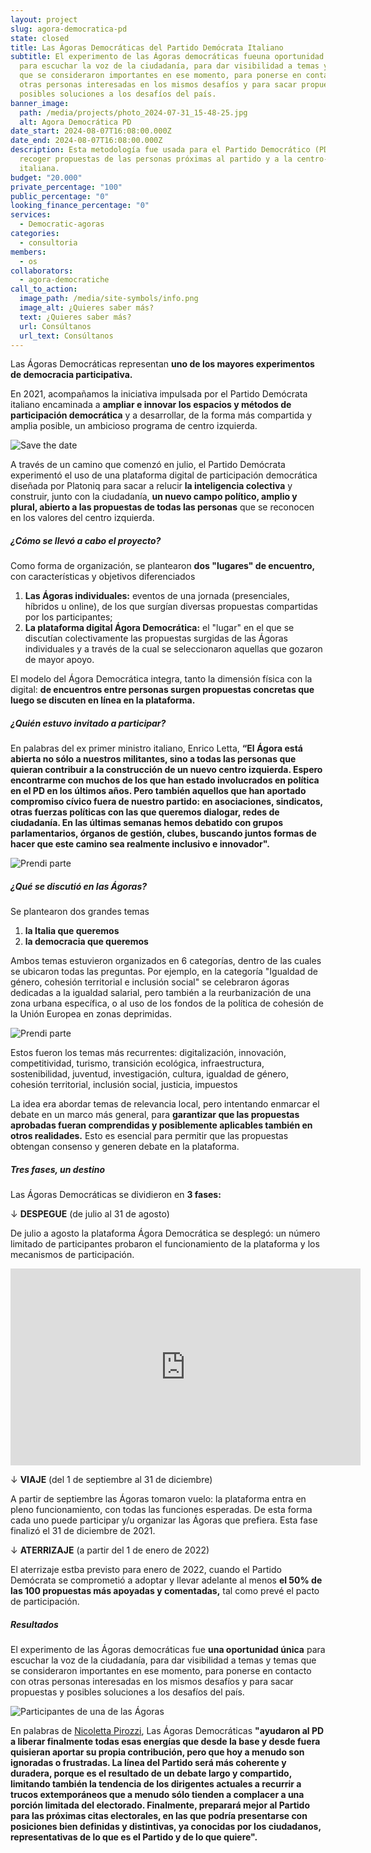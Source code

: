 ```yaml
---
layout: project
slug: agora-democratica-pd
state: closed
title: Las Ágoras Democráticas del Partido Demócrata Italiano
subtitle: El experimento de las Ágoras democráticas fueuna oportunidad única
  para escuchar la voz de la ciudadanía, para dar visibilidad a temas y temas
  que se consideraron importantes en ese momento, para ponerse en contacto con
  otras personas interesadas en los mismos desafíos y para sacar propuestas y
  posibles soluciones a los desafíos del país.
banner_image:
  path: /media/projects/photo_2024-07-31_15-48-25.jpg
  alt: Agora Democrática PD
date_start: 2024-08-07T16:08:00.000Z
date_end: 2024-08-07T16:08:00.000Z
description: Esta metodología fue usada para el Partido Democrático (PD) para
  recoger propuestas de las personas próximas al partido y a la centro-izquierda
  italiana.
budget: "20.000"
private_percentage: "100"
public_percentage: "0"
looking_finance_percentage: "0"
services:
  - Democratic-agoras
categories:
  - consultoria
members:
  - os
collaborators:
  - agora-democratiche
call_to_action:
  image_path: /media/site-symbols/info.png
  image_alt: ¿Quieres saber más?
  text: ¿Quieres saber más?
  url: Consúltanos
  url_text: Consúltanos
---
```

Las Ágoras Democráticas representan **uno de los mayores experimentos de democracia participativa.**

En 2021, acompañamos la iniciativa impulsada por el Partido Demócrata italiano encaminada a **ampliar e innovar los espacios y métodos de participación democrática** y a desarrollar, de la forma más compartida y amplia posible, un ambicioso programa de centro izquierda.

![Save the date](/media/photo_2024-07-31_15-48-04.jpg "Save the date")

A través de un camino que comenzó en julio, el Partido Demócrata experimentó el uso de una plataforma digital de participación democrática diseñada por Platoniq para sacar a relucir **la inteligencia colectiva** y construir, junto con la ciudadanía, **un nuevo campo político, amplio y plural, abierto a las propuestas de todas las personas** que se reconocen en los valores del centro izquierda.

##### ¿Cómo se llevó a cabo el proyecto?

Como forma de organización, se plantearon **dos "lugares" de encuentro,** con características y objetivos diferenciados

1. **Las Ágoras individuales:** eventos de una jornada (presenciales, híbridos u online), de los que surgían diversas propuestas compartidas por los participantes;
2. **La plataforma digital Ágora Democrática:** el "lugar" en el que se discutían colectivamente las propuestas surgidas de las Ágoras individuales y a través de la cual se seleccionaron aquellas que gozaron de mayor apoyo.

El modelo del Ágora Democrática integra, tanto la dimensión física con la digital: **de encuentros entre personas surgen propuestas concretas que luego se discuten en línea en la plataforma.**

##### ¿Quién estuvo invitado a participar?

En palabras del ex primer ministro italiano, Enrico Letta, **“El Ágora está abierta no sólo a nuestros militantes, sino a todas las personas que quieran contribuir a la construcción de un nuevo centro izquierda. Espero encontrarme con muchos de los que han estado involucrados en política en el PD en los últimos años. Pero también aquellos que han aportado compromiso cívico fuera de nuestro partido: en asociaciones, sindicatos, otras fuerzas políticas con las que queremos dialogar, redes de ciudadanía. En las últimas semanas hemos debatido con grupos parlamentarios, órganos de gestión, clubes, buscando juntos formas de hacer que este camino sea realmente inclusivo e innovador".**

![Prendi parte](/media/captura-de-pantalla-2024-09-04-a-las-17.49.05.png "Prendi parte")

##### ¿Qué se discutió en las Ágoras?

Se plantearon dos grandes temas

1. **la Italia que queremos**
2. **la democracia que queremos**

Ambos temas estuvieron organizados en 6 categorías, dentro de las cuales se ubicaron todas las preguntas. Por ejemplo, en la categoría "Igualdad de género, cohesión territorial e inclusión social" se celebraron ágoras dedicadas a la igualdad salarial, pero también a la reurbanización de una zona urbana específica, o al uso de los fondos de la política de cohesión de la Unión Europea en zonas deprimidas.

![Prendi parte](/media/captura-de-pantalla-2024-09-04-a-las-17.45.55.png "Prendi parte")

Estos fueron los temas más recurrentes: digitalización, innovación, competitividad, turismo, transición ecológica, infraestructura, sostenibilidad, juventud, investigación, cultura, igualdad de género, cohesión territorial, inclusión social, justicia, impuestos

La idea era abordar temas de relevancia local, pero intentando enmarcar el debate en un marco más general, para **garantizar que las propuestas aprobadas fueran comprendidas y posiblemente aplicables también en otros realidades.** Esto es esencial para permitir que las propuestas obtengan consenso y generen debate en la plataforma.

##### Tres fases, un destino

Las Ágoras Democráticas se dividieron en **3 fases:**

↓ **DESPEGUE** (de julio al 31 de agosto)

De julio a agosto la plataforma Ágora Democrática se desplegó: un número limitado de participantes probaron el funcionamiento de la plataforma y los mecanismos de participación.

<iframe width="560" height="315" src="https://www.youtube.com/embed/lVu-mJPQH7Q?si=NBdc-cY7LYiIMwaB" title="YouTube video player" frameborder="0" allow="accelerometer; autoplay; clipboard-write; encrypted-media; gyroscope; picture-in-picture; web-share" referrerpolicy="strict-origin-when-cross-origin" allowfullscreen></iframe>

↓ **VIAJE** (del 1 de septiembre al 31 de diciembre)

A partir de septiembre las Ágoras tomaron vuelo: la plataforma entra en pleno funcionamiento, con todas las funciones esperadas. De esta forma cada uno puede participar y/u organizar las Ágoras que prefiera. Esta fase finalizó el 31 de diciembre de 2021.

↓ **ATERRIZAJE** (a partir del 1 de enero de 2022)

El aterrizaje estba previsto para enero de 2022, cuando el Partido Demócrata se comprometió a adoptar y llevar adelante al menos **el 50% de las 100 propuestas más apoyadas y comentadas,** tal como prevé el pacto de participación.

##### Resultados

El experimento de las Ágoras democráticas fue **una oportunidad única** para escuchar la voz de la ciudadanía, para dar visibilidad a temas y temas que se consideraron importantes en ese momento, para ponerse en contacto con otras personas interesadas en los mismos desafíos y para sacar propuestas y posibles soluciones a los desafíos del país.

![Participantes de una de las Ágoras](/media/captura-de-pantalla-2024-09-04-a-las-17.32.32.png "Participantes de una de las Ágoras")

En palabras de [Nicoletta Pirozzi](https://www.huffingtonpost.it/blog/2022/10/29/news/partito_democratico-10528877/), Las Ágoras Democráticas **"ayudaron al PD a liberar finalmente todas esas energías que desde la base y desde fuera quisieran aportar su propia contribución, pero que hoy a menudo son ignoradas o frustradas. La línea del Partido será más coherente y duradera, porque es el resultado de un debate largo y compartido, limitando también la tendencia de los dirigentes actuales a recurrir a trucos extemporáneos que a menudo sólo tienden a complacer a una porción limitada del electorado. Finalmente, preparará mejor al Partido para las próximas citas electorales, en las que podría presentarse con posiciones bien definidas y distintivas, ya conocidas por los ciudadanos, representativas de lo que es el Partido y de lo que quiere".**
